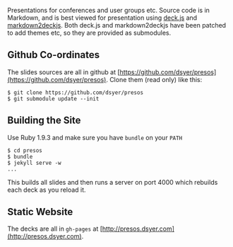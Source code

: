 Presentations for conferences and user groups etc. Source code is in
Markdown, and is best viewed for presentation using
[deck.js](https://github.com/imakewebthings/deck.js) and
[markdown2deckjs](https://github.com/ulf/markdown2deckjs). Both
deck.js and markdown2deckjs have been patched to add themes etc, so
they are provided as submodules.

## Github Co-ordinates

The slides sources are all in github at
[https://github.com/dsyer/presos](https://github.com/dsyer/presos). Clone
them (read only) like this:

    $ git clone https://github.com/dsyer/presos
    $ git submodule update --init

## Building the Site

Use Ruby 1.9.3 and make sure you have `bundle` on your `PATH` 

    $ cd presos
    $ bundle
    $ jekyll serve -w
    ...
    
This builds all slides and then runs a server on port 4000 which
rebuilds each deck as you reload it.

## Static Website

The decks are all in `gh-pages` at
[http://presos.dsyer.com](http://presos.dsyer.com).
